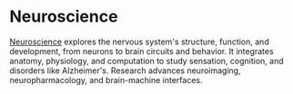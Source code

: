# **Neuroscience**  

[Neuroscience](https://www.biorxiv.org/collection/neuroscience) explores the nervous system's structure, function, and development, from neurons to brain circuits and behavior. It integrates anatomy, physiology, and computation to study sensation, cognition, and disorders like Alzheimer's. Research advances neuroimaging, neuropharmacology, and brain-machine interfaces.

